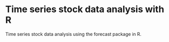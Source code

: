 # Time series stock data analysis with R 

Time series stock data analysis using the forecast package in R. 

